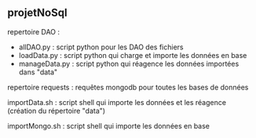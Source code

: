 ## projetNoSql

repertoire DAO : 
- allDAO.py : script python pour les DAO des fichiers
- loadData.py : script python qui charge et importe les données en base
- manageData.py : script python qui réagence les données importées dans "data"

repertoire requests : requêtes mongodb pour toutes les bases de données

importData.sh : script shell qui importe les données et les réagence (création du répertoire "data")

importMongo.sh : script shell qui importe les données en base
